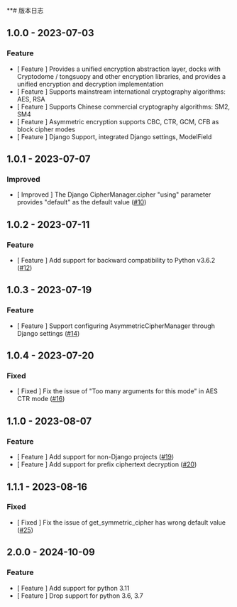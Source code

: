 **# 版本日志

## 1.0.0 - 2023-07-03

### Feature

* [ Feature ] Provides a unified encryption abstraction layer, docks with Cryptodome / tongsuopy and other encryption
  libraries, and provides a unified encryption and decryption implementation
* [ Feature ] Supports mainstream international cryptography algorithms: AES, RSA
* [ Feature ] Supports Chinese commercial cryptography algorithms: SM2, SM4
* [ Feature ] Asymmetric encryption supports CBC, CTR, GCM, CFB as block cipher modes
* [ Feature ] Django Support, integrated Django settings, ModelField

## 1.0.1 - 2023-07-07

### Improved

* [ Improved ] The Django CipherManager.cipher "using" parameter provides "default" as the default
  value ([#10](https://github.com/TencentBlueKing/crypto-python-sdk/issues/10))

  
## 1.0.2 - 2023-07-11

### Feature

* [ Feature ] Add support for backward compatibility to Python v3.6.2 ([#12](https://github.com/TencentBlueKing/crypto-python-sdk/issues/12))


## 1.0.3 - 2023-07-19

### Feature

* [ Feature ] Support configuring AsymmetricCipherManager through Django settings ([#14](https://github.com/TencentBlueKing/crypto-python-sdk/issues/14))


## 1.0.4 - 2023-07-20

### Fixed

* [ Fixed ] Fix the issue of "Too many arguments for this mode" in AES CTR mode ([#16](https://github.com/TencentBlueKing/crypto-python-sdk/issues/16))


## 1.1.0 - 2023-08-07

### Feature

* [ Feature ] Add support for non-Django projects ([#19](https://github.com/TencentBlueKing/crypto-python-sdk/issues/19))
* [ Feature ] Add support for prefix ciphertext decryption ([#20](https://github.com/TencentBlueKing/crypto-python-sdk/issues/20))


## 1.1.1 - 2023-08-16

### Fixed

* [ Fixed ] Fix the issue of get_symmetric_cipher has wrong default value ([#25](https://github.com/TencentBlueKing/crypto-python-sdk/issues/25))


## 2.0.0 - 2024-10-09

### Feature

* [ Feature ] Add support for python 3.11
* [ Feature ] Drop support for python 3.6, 3.7
